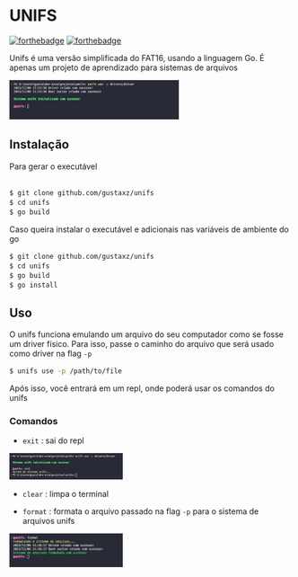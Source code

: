 # UNIFS

[![forthebadge](https://forthebadge.com/images/badges/made-with-go.svg)](https://forthebadge.com)
[![forthebadge](https://forthebadge.com/images/badges/license-mit.svg)](https://forthebadge.com)

Unifs é uma versão simplificada do FAT16, usando a linguagem Go. É apenas um projeto de aprendizado para sistemas de arquivos

<img src="./docs/use.png" width="60%">

## Instalação

Para gerar o executável

```bash

$ git clone github.com/gustaxz/unifs
$ cd unifs
$ go build

```

Caso queira instalar o executável e adicionais nas variáveis de ambiente do go

```bash
$ git clone github.com/gustaxz/unifs
$ cd unifs
$ go build
$ go install

```

## Uso

O unifs funciona emulando um arquivo do seu computador como se fosse um driver físico. Para isso, passe o caminho do arquivo que será usado como driver na flag `-p`

```bash
$ unifs use -p /path/to/file

```

Após isso, você entrará em um repl, onde poderá usar os comandos do unifs

### Comandos

-   `exit` : sai do repl

<img src="./docs/exit.png" width="40%">

-   `clear` : limpa o terminal

-   `format` : formata o arquivo passado na flag `-p` para o sistema de arquivos unifs

<img src="./docs/format.png" width="40%">
